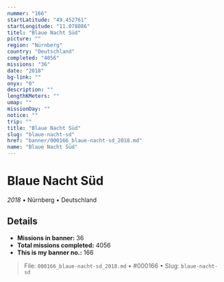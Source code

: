 ```yaml
---
nummer: "166"
startLatitude: "49.452761"
startLongitude: "11.078086"
titel: "Blaue Nacht Süd"
picture: ""
region: "Nürnberg"
country: "Deutschland"
completed: "4056"
missions: "36"
date: "2018"
bg-link: ""
onyx: "0"
description: ""
lengthKMeters: ""
umap: ""
missionDay: ""
notice: ""
trip: ""
title: "Blaue Nacht Süd"
slug: "blaue-nacht-sd"
href: "banner/000166_blaue-nacht-sd_2018.md"
name: "Blaue Nacht Süd"
---
```

# Blaue Nacht Süd

*2018* • Nürnberg • Deutschland





## Details

- **Missions in banner:** 36
- **Total missions completed:** 4056
- **This is my banner no.:** 166






> File: `000166_blaue-nacht-sd_2018.md`
> • #000166
> • Slug: `blaue-nacht-sd`
